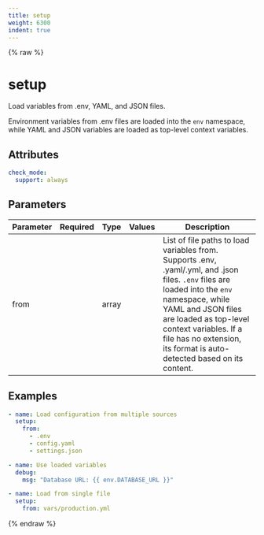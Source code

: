 ```yaml
---
title: setup
weight: 6300
indent: true
---
```


{% raw %}
# setup

Load variables from .env, YAML, and JSON files.

Environment variables from .env files are loaded into the `env` namespace, while
YAML and JSON variables are loaded as top-level context variables.

## Attributes

```yaml
check_mode:
  support: always
```

## Parameters

| Parameter | Required | Type  | Values | Description                                                                                                                                                                                                                                                                                 |
|-----------|----------|-------|--------|---------------------------------------------------------------------------------------------------------------------------------------------------------------------------------------------------------------------------------------------------------------------------------------------|
| from      |          | array |        | List of file paths to load variables from. Supports .env, .yaml/.yml, and .json files. `.env` files are loaded into the `env` namespace, while YAML and JSON files are loaded as top-level context variables. If a file has no extension, its format is auto-detected based on its content. |

## Examples

```yaml
- name: Load configuration from multiple sources
  setup:
    from:
      - .env
      - config.yaml
      - settings.json

- name: Use loaded variables
  debug:
    msg: "Database URL: {{ env.DATABASE_URL }}"

- name: Load from single file
  setup:
    from: vars/production.yml
```

{% endraw %}